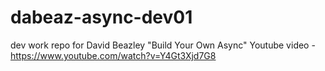 # dabeaz-async-dev01
dev work repo for David Beazley "Build Your Own Async" Youtube video - https://www.youtube.com/watch?v=Y4Gt3Xjd7G8
